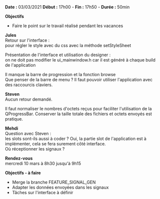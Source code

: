 **Date :** 03/03/2021
**Début :** 17h00 - **Fin :** 17h50 - **Durée :** 50min

**Objectifs**
- Faire le point sur le travail réalisé pendant les vacances

**Jules**  
Retour sur l'interface :  
pour régler le style avec du css avec la méthode setStyleSheet  

Présentation de l'interface et utilisation du designer :  
on ne doit pas modifier le ui_mainwindow.h car il est généré à chaque build de l'application

Il manque la barre de progression et la fonction browse  
Que penser de la barre de menu ? Il faut pouvoir utiliser l'application avec des raccourcis claviers.  

**Steven**  
Aucun retour demandé.

Il faut normaliser le nombres d'octets reçus pour faciliter l'utilisation de la QProgressBar. Conserver la taille totale des fichiers et octets envoyés est pratique.

**Mehdi**  
Question avec Steven :  
les slots sont-ils aussi à coder ?
Oui, la partie slot de l'application est à implémenter, cela se fera surement côté interface.  
Où réceptionner les signaux ?

**Rendez-vous**  
mercredi 10 mars à 8h30 jusqu'à 9h15

**Objectifs - à faire**  
- Merge la branche FEATURE_SIGNAL_GEN
- Adapter les données envoyées dans les signaux
- Tâches sur l'interface à définir
